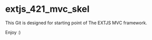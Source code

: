 extjs_421_mvc_skel
==================

This Git is designed for starting point of The EXTJS MVC framework.

Enjoy :)
